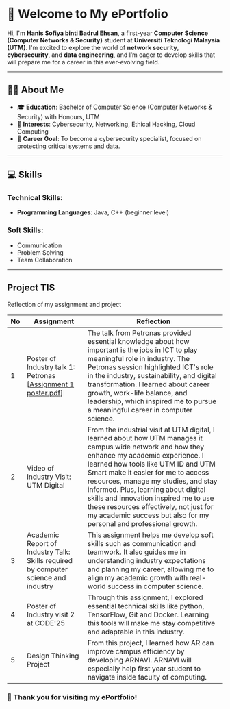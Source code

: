 # 🌟 Welcome to My ePortfolio  

Hi, I'm **Hanis Sofiya binti Badrul Ehsan**, a first-year **Computer Science (Computer Networks & Security)** student at **Universiti Teknologi Malaysia (UTM)**. I'm excited to explore the world of **network security**, **cybersecurity**, and **data engineering**, and I’m eager to develop skills that will prepare me for a career in this ever-evolving field.

---

## 🧑‍🎓 About Me  
- 🎓 **Education**: Bachelor of Computer Science (Computer Networks & Security) with Honours, UTM  
- 🌱 **Interests**: Cybersecurity, Networking, Ethical Hacking, Cloud Computing  
- 🎯 **Career Goal**: To become a cybersecurity specialist, focused on protecting critical systems and data.  

---

## 💻 Skills  
### **Technical Skills:**  
- **Programming Languages**: Java, C++ (beginner level)  

### **Soft Skills:**  
- Communication  
- Problem Solving  
- Team Collaboration  

---

## Project TIS

Reflection of my assignment and project

|   No    |Assignment                     |Reflection                   |
|-------- |-------------------------------|-----------------------------|
|     1   |Poster of Industry talk 1: Petronas [[Assignment 1 poster.pdf](https://github.com/miqbaltariq/SECP1513202420251/tree/main/06/hanissofiya#:~:text=..-,Assignment%201%20poster.pdf,-Add%20files%20via)]|The talk from Petronas provided essential knowledge about how important is the jobs in ICT to play meaningful role in industry. The Petronas session highlighted ICT's role in the industry, sustainability, and digital transformation. I learned about career growth, work-life balance, and leadership, which inspired me to pursue a meaningful career in computer science.             |
|     2   |Video of Industry Visit: UTM Digital            |From the industrial visit at UTM digital, I learned about how UTM manages it campus wide network and how they enhance my academic experience. I learned how tools like UTM ID and UTM Smart make it easier for me to access resources, manage my studies, and stay informed. Plus, learning about digital skills and innovation inspired me to use these resources effectively, not just for my academic success but also for my personal and professional growth.       |
|     3   |Academic Report of Industry Talk: Skills required by computer science and industry|This assignment helps me develop soft skills such as communication and teamwork. It also guides me in understanding industry expectations and planning my career, allowing me to align my academic growth with real-world success in computer science.|
|     4   |Poster of Industry visit 2 at CODE'25|Through this assignment, I explored essential technical skills like python, TensorFlow, Git and Docker. Learning this tools will make me stay competitive and adaptable in this industry.|
|     5   |Design Thinking Project|From this project, I learned how AR can improve campus efficiency by developing ARNAVI. ARNAVI will especially help first year student to navigate inside faculty of computing. |

### 🌟 Thank you for visiting my ePortfolio!  
